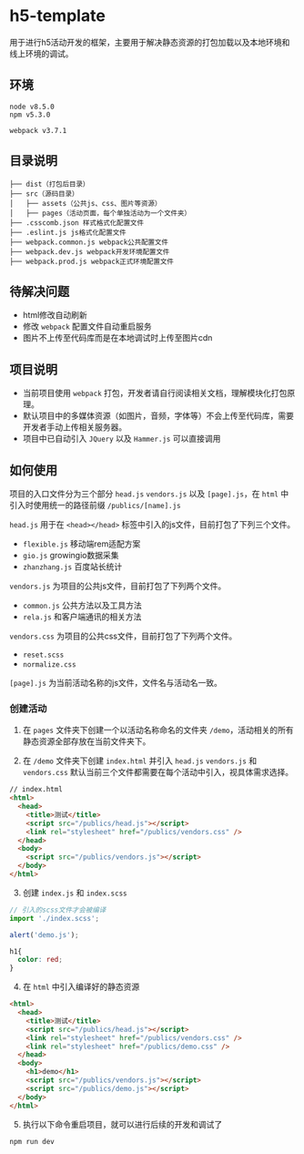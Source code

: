 # h5-template

用于进行h5活动开发的框架，主要用于解决静态资源的打包加载以及本地环境和线上环境的调试。

## 环境

```
node v8.5.0
npm v5.3.0
```

```
webpack v3.7.1
```

## 目录说明

~~~
├── dist（打包后目录）
├── src（源码目录）
│   ├── assets（公共js、css、图片等资源）
│   ├── pages（活动页面，每个单独活动为一个文件夹）
├── .csscomb.json 样式格式化配置文件
├── .eslint.js js格式化配置文件
├── webpack.common.js webpack公共配置文件
├── webpack.dev.js webpack开发环境配置文件
├── webpack.prod.js webpack正式环境配置文件
~~~

## 待解决问题

* html修改自动刷新
* 修改 ```webpack``` 配置文件自动重启服务
* 图片不上传至代码库而是在本地调试时上传至图片cdn

## 项目说明

* 当前项目使用 ```webpack``` 打包，开发者请自行阅读相关文档，理解模块化打包原理。
* 默认项目中的多媒体资源（如图片，音频，字体等）不会上传至代码库，需要开发者手动上传相关服务器。
* 项目中已自动引入 ```JQuery``` 以及 ```Hammer.js``` 可以直接调用

## 如何使用

项目的入口文件分为三个部分 ```head.js``` ```vendors.js``` 以及 ```[page].js```，在 ```html``` 中引入时使用统一的路径前缀 ```/publics/[name].js```

```head.js``` 用于在 ```<head></head>``` 标签中引入的js文件，目前打包了下列三个文件。

* ```flexible.js``` 移动端rem适配方案
* ```gio.js``` growingio数据采集
* ```zhanzhang.js``` 百度站长统计

```vendors.js``` 为项目的公共js文件，目前打包了下列两个文件。

* ```common.js``` 公共方法以及工具方法
* ```rela.js``` 和客户端通讯的相关方法

```vendors.css``` 为项目的公共css文件，目前打包了下列两个文件。

* ```reset.scss```
* ```normalize.css```

```[page].js``` 为当前活动名称的js文件，文件名与活动名一致。

### 创建活动

1. 在 ```pages``` 文件夹下创建一个以活动名称命名的文件夹 ```/demo```，活动相关的所有静态资源全部存放在当前文件夹下。

2. 在 ```/demo``` 文件夹下创建 ```index.html``` 并引入 ```head.js``` ```vendors.js``` 和 ```vendors.css``` 默认当前三个文件都需要在每个活动中引入，视具体需求选择。

```html
// index.html
<html>
  <head>
    <title>测试</title>
    <script src="/publics/head.js"></script>
    <link rel="stylesheet" href="/publics/vendors.css" />
  </head>
  <body>
    <script src="/publics/vendors.js"></script>
  </body>
</html>
```

3. 创建 ```index.js``` 和 ```index.scss```

```js
// 引入的scss文件才会被编译
import './index.scss';

alert('demo.js');
```

```scss
h1{
  color: red;
}
```

4. 在 ```html``` 中引入编译好的静态资源

```html
<html>
  <head>
    <title>测试</title>
    <script src="/publics/head.js"></script>
    <link rel="stylesheet" href="/publics/vendors.css" />
    <link rel="stylesheet" href="/publics/demo.css" />
  </head>
  <body>
    <h1>demo</h1>
    <script src="/publics/vendors.js"></script>
    <script src="/publics/demo.js"></script>
  </body>
</html>
```

5. 执行以下命令重启项目，就可以进行后续的开发和调试了
```js
npm run dev
```


